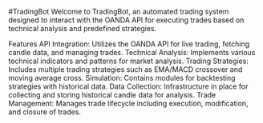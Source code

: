 #TradingBot
Welcome to TradingBot, an automated trading system designed to interact with the OANDA API for executing trades based on technical analysis and predefined strategies.

Features
API Integration: Utilizes the OANDA API for live trading, fetching candle data, and managing trades.
Technical Analysis: Implements various technical indicators and patterns for market analysis.
Trading Strategies: Includes multiple trading strategies such as EMA/MACD crossover and moving average cross.
Simulation: Contains modules for backtesting strategies with historical data.
Data Collection: Infrastructure in place for collecting and storing historical candle data for analysis.
Trade Management: Manages trade lifecycle including execution, modification, and closure of trades.
